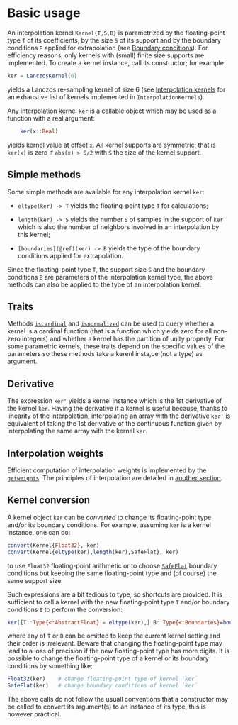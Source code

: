 # Basic usage

An interpolation kernel `Kernel{T,S,B}` is parametrized by the floating-point
type `T` of its coefficients, by the size `S` of its support and by the
boundary conditions `B` applied for extrapolation (see [Boundary
conditions](boundaries.md)).  For efficiency reasons, only kernels with (small)
finite size supports are implemented.  To create a kernel instance, call its
constructor; for example:

```julia
ker = LanczosKernel(6)
```

yields a Lanczos re-sampling kernel of size 6 (see [Interpolation
kernels](kernels.md) for an exhaustive list of kernels implemented in
`InterpolationKernels`).

Any interpolation kernel `ker` is a callable object which may be used as a
function with a real argument:

```julia
    ker(x::Real)
```

yields kernel value at offset `x`.  All kernel supports are symmetric; that is
`ker(x)` is zero if `abs(x) > S/2` with `S` the size of the kernel support.


## Simple methods

Some simple methods are available for any interpolation kernel `ker`:

- `eltype(ker) -> T` yields the floating-point type `T` for calculations;

- `length(ker) -> S` yields the number `S` of samples in the support of `ker`
  which is also the number of neighbors involved in an interpolation by this
  kernel;

- `[boundaries](@ref)(ker) -> B` yields the type of the boundary conditions applied for
  extrapolation.

Since the floating-point type `T`, the support size `S` and the boundary
conditions `B` are parameters of the interpolation kernel type, the above
methods can also be applied to the type of an interpolation kernel.


## Traits

Methods [`iscardinal`](@ref) and [`isnormalized`](@ref) can be used to query
whether a kernel is a cardinal function (that is a function which yields zero
for all non-zero integers) and whether a kernel has the partition of unity
property.  For some parametric kernels, these traits depend on the specific
values of the parameters so these methods take a kerenl insta,ce (not a type)
as argument.


## Derivative

The expression `ker'` yields a kernel instance which is the 1st derivative of
the kernel `ker`.  Having the derivative if a kernel is useful because, thanks
to linearity of the interpolation, interpolating an array with the derivative
`ker'` is equivalent of taking the 1st derivative of the continuous function
given by interpolating the same array with the kernel `ker`.


## Interpolation weights

Efficient computation of interpolation weights is implemented by the
[`getweights`](@ref).  The principles of interpolation are detailed in [another
section](interpolation.md).


## Kernel conversion

A kernel object `ker` can be *converted* to change its floating-point type
and/or its boundary conditions.  For example, assuming `ker` is a kernel
instance, one can do:

```julia
convert(Kernel{Float32}, ker)
convert(Kernel{eltype(ker),length(ker),SafeFlat}, ker)
```

to use `Float32` floating-point arithmetic or to choose [`SafeFlat`](@ref)
boundary conditions but keeping the same floating-point type and (of course)
the same support size.

Such expressions are a bit tedious to type, so shortcuts are provided.  It is
sufficient to call a kernel with the new floating-point type `T` and/or boundary
conditions `B` to perform the conversion:

```julia
ker([T::Type{<:AbstractFloat} = eltype(ker),] B::Type{<:Boundaries}=boundaries(ker))
```

where any of `T` or `B` can be omitted to keep the current kernel setting and
their order is irrelevant.  Beware that changing the floating-point type may
lead to a loss of precision if the new floating-point type has more digits.  It
is possible to change the floating-point type of a kernel or its boundary
conditions by something like:

```julia
Float32(ker)    # change floating-point type of kernel `ker`
SafeFlat(ker)   # change boundary conditions of kernel `ker`
```

The above calls do not follow the usuall conventions that a constructor may be
called to convert its argument(s) to an instance of its type, this is however
practical.
